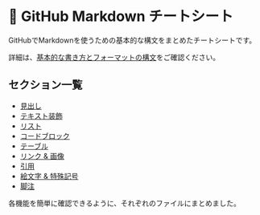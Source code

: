 # 📖 GitHub Markdown チートシート

GitHubでMarkdownを使うための基本的な構文をまとめたチートシートです。

詳細は、[基本的な書き方とフォーマットの構文](https://docs.github.com/ja/get-started/writing-on-github/getting-started-with-writing-and-formatting-on-github/basic-writing-and-formatting-syntax)をご確認ください。

## セクション一覧
- [見出し](./headings.md)
- [テキスト装飾](./text-style.md)
- [リスト](./lists.md)
- [コードブロック](./code.md)
- [テーブル](./table.md)
- [リンク & 画像](./links.md)
- [引用](./quotes.md)
- [絵文字 & 特殊記号](./emoji.md)
- [脚注](./notes.md)

各機能を簡単に確認できるように、それぞれのファイルにまとめました。
